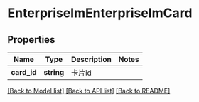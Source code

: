# EnterpriseImEnterpriseImCard

## Properties
Name | Type | Description | Notes
------------ | ------------- | ------------- | -------------
**card_id** | **string** | 卡片id | 

[[Back to Model list]](../README.md#documentation-for-models) [[Back to API list]](../README.md#documentation-for-api-endpoints) [[Back to README]](../README.md)

